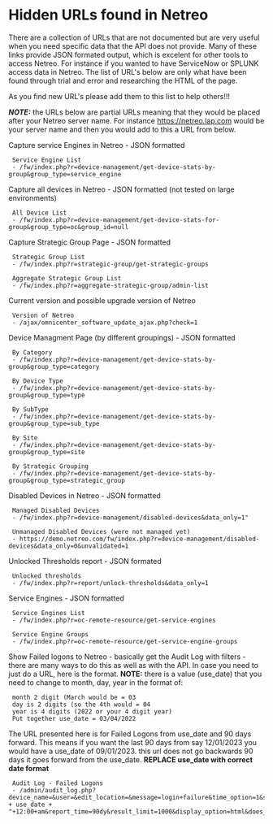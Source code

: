 # Hidden URLs found in Netreo

There are a collection of URLs that are not documented but are very useful when you need specific data that the API does not provide. Many of these links provide JSON formated output, which is excelent for other tools to access Netreo. For instance if you wanted to have ServiceNow or SPLUNK access data in Netreo. The list of URL's below are only what have been found through trial and error and researching the HTML of the page.

As you find new URL's please add them to this list to help others!!!

***NOTE:*** the URLs below are partial URLs meaning that they would be placed after your Netreo server name. For instance https://netreo.lap.com would be your server name and then you would add to this a URL from below. 


Capture service Engines in Netreo - JSON formatted

     Service Engine List
     - /fw/index.php?r=device-management/get-device-stats-by-group&group_type=service_engine

Capture all devices in Netreo - JSON formatted (not tested on large environments)

     All Device List
     - /fw/index.php?r=device-management/get-device-stats-for-group&group_type=oc&group_id=null
     
Capture Strategic Group Page - JSON formatted

     Strategic Group List
     - /fw/index.php?r=strategic-group/get-strategic-groups
     
     Aggregate Strategic Group List
     - /fw/index.php?r=aggregate-strategic-group/admin-list

Current version and possible upgrade version of Netreo

     Version of Netreo
     - /ajax/omnicenter_software_update_ajax.php?check=1

Device Managment Page (by different groupings) - JSON formatted
     
     By Category
     - /fw/index.php?r=device-management/get-device-stats-by-group&group_type=category
     
     By Device Type
     - /fw/index.php?r=device-management/get-device-stats-by-group&group_type=type
     
     By SubType
     - /fw/index.php?r=device-management/get-device-stats-by-group&group_type=sub_type
     
     By Site
     - /fw/index.php?r=device-management/get-device-stats-by-group&group_type=site
     
     By Strategic Grouping
     - /fw/index.php?r=device-management/get-device-stats-by-group&group_type=strategic_group

Disabled Devices in Netreo - JSON formatted

     Managed Disabled Devices
     - /fw/index.php?r=device-management/disabled-devices&data_only=1"
     
     Unmanaged Disabled Devices (were not managed yet)
     - https://demo.netreo.com/fw/index.php?r=device-management/disabled-devices&data_only=0&unvalidated=1
     
Unlocked Thresholds report - JSON formated

     Unlocked thresholds
     - /fw/index.php?r=report/unlock-thresholds&data_only=1

Service Engines - JSON formatted

     Service Engines List
     - /fw/index.php?r=oc-remote-resource/get-service-engines
     
     Service Engine Groups
     - /fw/index.php?r=oc-remote-resource/get-service-engine-groups

Show Failed logons to Netreo - basically get the Audit Log with filters - there are many ways to do this as well as with the API. In case you need to just do a URL, here is the format. **NOTE:** there is a value (use_date) that you need to change to month, day, year in the format of:

     month 2 digit (March would be = 03
     day is 2 digits (so the 4th would = 04
     year is 4 digits (2022 or your 4 digit year)
     Put together use_date = 03/04/2022

The URL presented here is for Failed Logons from use_date and 90 days forward. This means if you want the last 90 days from say 12/01/2023 you would have a use_date of 09/01/2023. this url does not go backwards 90 days it goes forward from the use_date. **REPLACE use_date with correct date format**

     Audit Log - Failed Logons
     - /admin/audit_log.php?device_name=&user=&edit_location=&message=login+failure&time_option=1&start_time=" + use_date + "+12:00+am&report_time=90dy&result_limit=1000&display_option=html&does_not_match=&submit_report=Get+Audit+Log
